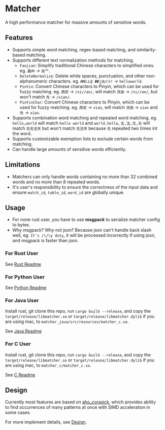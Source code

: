 # Matcher

A high performance matcher for massive amounts of sensitive words.

## Features

- Supports simple word matching, regex-based matching, and similarity-based matching.
- Supports different text normalization methods for matching.
  - `Fanjian`: Simplify traditional Chinese characters to simplified ones. eg. `蟲艸` -> `虫艹`.
  - `DeleteNormalize`: Delete white spaces, punctuation, and other non-alphanumeric characters. eg. `𝜢𝕰𝕃𝙻Ϙ 𝙒ⓞƦℒ𝒟!` -> `helloworld`.
  - `PinYin`: Convert Chinese characters to Pinyin, which can be used for fuzzy matching. eg. `西安` -> `/xi//an/`, will match `洗按` -> `/xi//an/`, but won't match `先` -> `/xian/`.
  - `PinYinChar`: Convert Chinese characters to Pinyin, which can be used for fuzzy matching. eg. `西安` -> `xian`, will match `洗按` -> `xian` and `先` -> `xian`.
- Supports combination word matching and repeated word matching. eg. `hello,world` will match `hello world` and `world,hello`, `无,法,无,天` will match `无无法天` but won't match `无法天` because `无` repeated two times int the word.
- Supports customizable exemption lists to exclude certain words from matching.
- Can handle large amounts of sensitive words efficiently.

## Limitations

- Matchers can only handle words containing no more than 32 combined words and no more than 8 repeated words.
- It's user's responsibility to ensure the correctness of the input data and ensure `match_id`, `table_id`, `word_id` are globally unique.

## Usage

- For none rust user, you have to use **msgpack** to serialize matcher config to bytes.
- Why msgpack? Why not json? Because json can't handle back slash well, eg. `It's /\/\y duty`, it will be processed incorrectly if using json, and msgpack is faster than json.

### For Rust User

See [Rust Readme](./matcher_rs/README.md)

### For Python User

See [Python Readme](./matcher_py/README.md)

### For Java User

Install rust, git clone this repo, run `cargo build --release`, and copy the `target/release/libmatcher.so` or `target/release/libmatcher.dylib` if you are using mac, to `matcher_java/src/resources/matcher_c.so`.

See [Java Readme](./matcher_java/README.md)

### For C User

Install rust, git clone this repo, run `cargo build --release`, and copy the `target/release/libmatcher.so` or `target/release/libmatcher.dylib` if you are using mac, to `matcher_c/matcher_c.so`.

See [C Readme](./matcher_c/README.md)

## Design

Currently most features are based on [aho_corasick](https://github.com/BurntSushi/aho-corasick), which provides ability to find occurrences of many patterns at once with SIMD acceleration in some cases.

For more implement details, see [Design](./DESIGN.md).